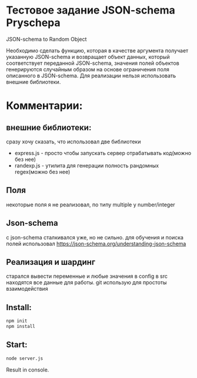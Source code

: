 # Тестовое задание JSON-schema Pryschepa

JSON-schema to Random Object

Необходимо сделать функцию, которая в качестве аргумента получает указанную JSON-schema и возвращает объект данных, который соответствует переданной JSON-schema, значения полей объектов генерируются случайным образом на основе ограничения поля описанного в JSON-schema. Для реализации нельзя использовать внешние библиотеки.

# Комментарии:

## внешние библиотеки:

сразу хочу сказать, что использовал две библиотеки

- express.js - просто чтобы запускать сервер отрабатывать код(можно без нее)
- randexp.js - утилита для генерации полность рандомных regex(можно без нее)

## Поля

некоторые поля я не реализовал, по типу multiple у number/integer

## Json-schema

c json-schema сталкивался уже, но не сильно. для обучения и поиска полей использовал https://json-schema.org/understanding-json-schema

## Реализация и шардинг

старался вывести переменные и любые значения в config
в src находятся все данные для работы.
git использую для простоты взаимодействия

## Install:

```bash
npm init
npm install
```

## Start:

```bash
node server.js
```

Result in console.
